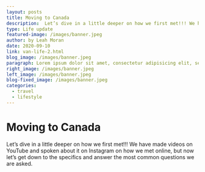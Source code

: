 ```yaml
---
layout: posts
title: Moving to Canada
description:  Let’s dive in a little deeper on how we first met!!! We have made videos on YouTube and spoken about it on Instagram on how we met online, but now let’s get down to the specifics and answer the most common questions we are asked.
type: Life update
featured-image: /images/banner.jpeg
author: by Leah Moran
date: 2020-09-10
link: van-life-2.html
blog_image: /images/banner.jpeg
paragraph: Lorem ipsum dolor sit amet, consectetur adipisicing elit, sed do eiusmod tempor incididunt ut labore et dolore magna aliqua. Ut enim ad minim veniam, quis nostrud exercitation ullamco laboris.
right_image: /images/banner.jpeg
left_image: /images/banner.jpeg
blog-fixed_image: /images/banner.jpeg
categories:
  - travel
  - lifestyle
---
```


# Moving to Canada

Let’s dive in a little deeper on how we first met!!! We have made videos on YouTube and spoken about it on Instagram on how we met online, but now let’s get down to the specifics and answer the most common questions we are asked.

